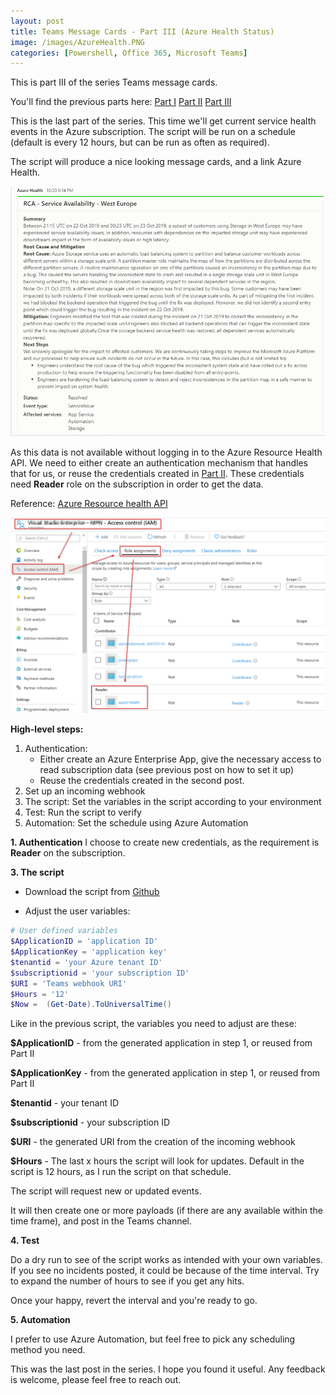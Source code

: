 ```yaml
---
layout: post
title: Teams Message Cards - Part III (Azure Health Status)
image: /images/AzureHealth.PNG
categories: [Powershell, Office 365, Microsoft Teams]
---
```


This is part III of the series Teams message cards.

You'll find the previous parts here:
 [Part I](https://thingsinthe.cloud/Teams-message-cards-Getting-Office-365-roadmap-into-channel/)
 [Part II](https://thingsinthe.cloud/Teams-message-cards-Office-365-Health-status/)
 [Part III](https://thingsinthe.cloud/Teams-message-cards-Office-365-Health-status/)

This is the last part of the series. This time we'll get current service health events in the Azure subscription.  The script will be run on a schedule (default is every 12 hours, but can be run as often as required).

The script will produce a nice looking message cards, and a link Azure Health.

![](/images/AzureHealth.PNG)

As this data is not available without logging in to the Azure Resource Health API. We need to either create an authentication mechanism that handles that for us, or reuse the credentials created in [Part II](https://thingsinthe.cloud/Teams-message-cards-Office-365-Health-status/). These credentials need **Reader** role on the subscription in order to get the data.

Reference: [Azure Resource health API](https://docs.microsoft.com/en-us/rest/api/resourcehealth/)

![](/images/AzureHealthAccess.png)

**High-level steps:**
1. Authentication: 
    - Either create an Azure Enterprise App, give the necessary access to read subscription data (see previous post on how to set it up)
    - Reuse the credentials created in the second post.
2. Set up an incoming webhook
3. The script: Set the variables in the script according to your environment
4. Test: Run the script to verify
5. Automation: Set the schedule using Azure Automation


**1. Authentication**
I choose to create new credentials, as the requirement is **Reader** on the subscription.

**3. The script**
- Download the script from [Github](https://github.com/einast/PS_M365_scripts/blob/master/AzureHealthStatus.ps1)

- Adjust the user variables:
```powershell
# User defined variables
$ApplicationID = 'application ID'
$ApplicationKey = 'application key'
$tenantid = 'your Azure tenant ID'
$subscriptionid = 'your subscription ID'
$URI = 'Teams webhook URI'
$Hours = '12'
$Now =  (Get-Date).ToUniversalTime()
```

Like in the previous script, the variables you need to adjust are these:

**\$ApplicationID** - from the generated application in step 1, or reused from Part II

**\$ApplicationKey** - from the generated application in step 1, or reused from Part II

**\$tenantid** - your tenant ID

**\$subscriptionid** - your subscription ID

**\$URI** - the generated URI from the creation of the incoming webhook

**\$Hours** - The last x hours the script will look for updates. Default in the script is 12 hours, as I run the script on that schedule.

The script will request new or updated events.

It will then create one or more payloads (if there are any available within the time frame), and post in the Teams channel.

**4. Test**

Do a dry run to see of the script works as intended with your own variables. If you see no incidents posted, it could be because of the time interval. Try to expand the number of hours to see if you get any hits.

Once your happy, revert the interval and you're ready to go.

**5. Automation**

I prefer to use Azure Automation, but feel free to pick any scheduling method you need.

This was the last post in the series. I hope you found it useful. Any feedback is welcome, please feel free to reach out.